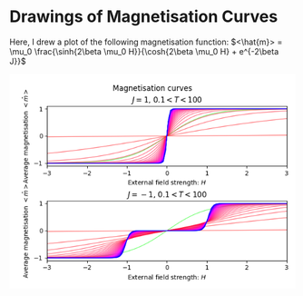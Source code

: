 # Drawings of Magnetisation Curves

Here, I drew a plot of the following magnetisation function:
$<\hat{m}>  = \mu_0 \frac{\sinh{2\beta \mu_0 H}}{\cosh{2\beta \mu_0 H} + e^{-2\beta J}}$

![magnetisation](magnetisation.png)

